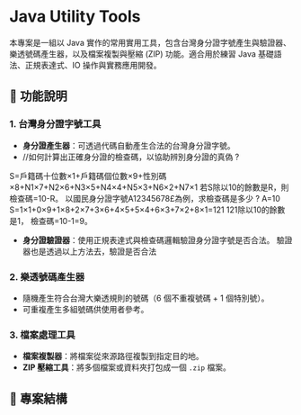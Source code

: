 # Java Utility Tools

本專案是一組以 Java 實作的常用實用工具，包含台灣身分證字號產生與驗證器、樂透號碼產生器，以及檔案複製與壓縮 (ZIP) 功能。適合用於練習 Java 基礎語法、正規表達式、IO 操作與實務應用開發。

## 🔧 功能說明

### 1. 台灣身分證字號工具
- **身分證產生器**：可透過代碼自動產生合法的台灣身分證字號。
- //如何計算出正確身分證的檢查碼，以協助辨別身分證的真偽 ?

S=戶籍碼十位數×1+戶籍碼個位數×9+性別碼×8+N1×7+N2×6+N3×5+N4×4+N5×3+N6×2+N7×1
若S除以10的餘數是R，則檢查碼=10-R。
以國民身分證字號A12345678£為例，求檢查碼是多少 ?
A=10
S=1×1+0×9+1×8+2×7+3×6+4×5+5×4+6×3+7×2+8×1=121
121除以10的餘數是1，
檢查碼=10-1=9。

- **身分證驗證器**：使用正規表達式與檢查碼邏輯驗證身分證字號是否合法。
驗證器也是透過以上方法去，驗證是否合法
### 2. 樂透號碼產生器
- 隨機產生符合台灣大樂透規則的號碼（6 個不重複號碼 + 1 個特別號）。
- 可重複產生多組號碼供使用者參考。

### 3. 檔案處理工具
- **檔案複製器**：將檔案從來源路徑複製到指定目的地。
- **ZIP 壓縮工具**：將多個檔案或資料夾打包成一個 `.zip` 檔案。

## 📂 專案結構

